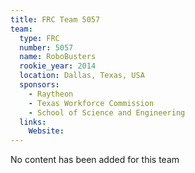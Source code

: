 ```yaml
---
title: FRC Team 5057
team:
  type: FRC
  number: 5057
  name: RoboBusters
  rookie_year: 2014
  location: Dallas, Texas, USA
  sponsors:
    - Raytheon
    - Texas Workforce Commission
    - School of Science and Engineering
  links:
    Website: 
---
```

No content has been added for this team